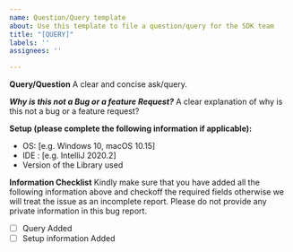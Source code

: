 ```yaml
---
name: Question/Query template
about: Use this template to file a question/query for the SDK team
title: "[QUERY]"
labels: ''
assignees: ''

---
```


**Query/Question**
A clear and concise ask/query.

***Why is this not a Bug or a feature Request?***
A clear explanation of why is this not a bug or a feature request?

**Setup (please complete the following information if applicable):**
 - OS: [e.g. Windows 10, macOS 10.15]
 - IDE : [e.g. IntelliJ 2020.2]
 - Version of the Library used
 
 **Information Checklist**
 Kindly make sure that you have added all the following information above and checkoff the required fields otherwise we will treat the issue as an incomplete report.  Please do not provide any private information in this bug report.
- [ ] Query Added
- [ ] Setup information Added
